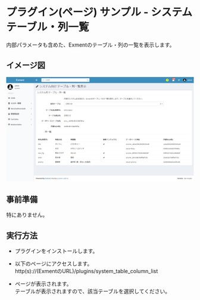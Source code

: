 # プラグイン(ページ) サンプル - システムテーブル・列一覧
内部パラメータも含めた、Exmentのテーブル・列の一覧を表示します。

## イメージ図
![イメージ](thumbnail1.png)

## 事前準備
特にありません。

## 実行方法
- プラグインをインストールします。

- 以下のページにアクセスします。  
http(s)://(ExmentのURL)/plugins/system_table_column_list

- ページが表示されます。  
テーブルが表示されますので、該当テーブルを選択してください。
